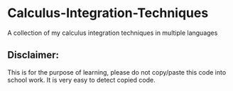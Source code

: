 # Calculus-Integration-Techniques
A collection of my calculus integration techniques in multiple languages

## Disclaimer:
This is for the purpose of learning, please do not copy/paste this code into school work. It is very easy to detect copied code.
